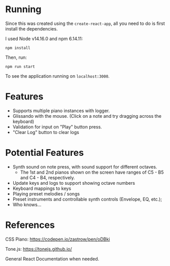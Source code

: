 # Running
Since this was created using the `create-react-app`, all you need to do is first install the dependencies.

I used Node v14.16.0 and npm 6.14.11:

`npm install`

Then, run:

`npm run start`

To see the application running on `localhost:3000`.

# Features
- Supports multiple piano instances with logger.
- Glissando with the mouse. (Click on a note and try dragging across the keyboard)
- Validation for input on "Play" button press.
- "Clear Log" button to clear logs

# Potential Features
- Synth sound on note press, with sound support for different octaves.
  - The 1st and 2nd pianos shown on the screen have ranges of C5 - B5 and C4 - B4, respectively.
- Update keys and logs to support showing octave numbers
- Keyboard mappings to keys
- Playing preset melodies / songs
- Preset instruments and controllable synth controls (Envelope, EQ, etc.);
- Who knows...

# References
CSS Piano: https://codepen.io/zastrow/pen/oDBki

Tone.js: https://tonejs.github.io/

General React Documentation when needed.